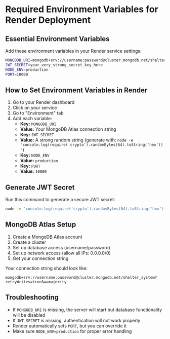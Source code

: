 # Required Environment Variables for Render Deployment

## Essential Environment Variables

Add these environment variables in your Render service settings:

```bash
MONGODB_URI=mongodb+srv://username:password@cluster.mongodb.net/shelter_system
JWT_SECRET=your_very_strong_secret_key_here
NODE_ENV=production
PORT=10000
```

## How to Set Environment Variables in Render

1. Go to your Render dashboard
2. Click on your service
3. Go to "Environment" tab
4. Add each variable:
   - **Key:** `MONGODB_URI`
   - **Value:** Your MongoDB Atlas connection string
   - **Key:** `JWT_SECRET`
   - **Value:** A strong random string (generate with: `node -e "console.log(require('crypto').randomBytes(64).toString('hex'))"`)
   - **Key:** `NODE_ENV`
   - **Value:** `production`
   - **Key:** `PORT`
   - **Value:** `10000`

## Generate JWT Secret

Run this command to generate a secure JWT secret:
```bash
node -e "console.log(require('crypto').randomBytes(64).toString('hex'))"
```

## MongoDB Atlas Setup

1. Create a MongoDB Atlas account
2. Create a cluster
3. Set up database access (username/password)
4. Set up network access (allow all IPs: 0.0.0.0/0)
5. Get your connection string

Your connection string should look like:
```
mongodb+srv://username:password@cluster.mongodb.net/shelter_system?retryWrites=true&w=majority
```

## Troubleshooting

- If `MONGODB_URI` is missing, the server will start but database functionality will be disabled
- If `JWT_SECRET` is missing, authentication will not work properly
- Render automatically sets `PORT`, but you can override it
- Make sure `NODE_ENV=production` for proper error handling 